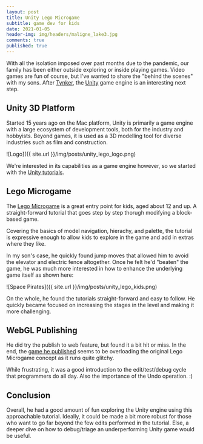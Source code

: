 ```yaml
---
layout: post
title: Unity Lego Microgame
subtitle: game dev for kids
date: 2021-01-05
header-img: img/headers/maligne_lake3.jpg
comments: true
published: true
---
```


With all the isolation imposed over past months due to the pandemic, our family has been either outside exploring or inside playing games.  Video games are fun of course, but I've wanted to share the "behind the scenes" with my sons.  After [Tynker](http://www.tynker.com), the [Unity](http://unity.com) game engine is an interesting next step.

## Unity 3D Platform

Started 15 years ago on the Mac platform, Unity is primarily a game engine with a large ecosystem of development tools, both for the industry and hobbyists.  Beyond games, it is used as a 3D modelling tool for diverse industries such as film and construction. 

![Logo]({{ site.url }}/img/posts/unity_lego_logo.png)

We're interested in its capabilities as a game engine however, so we started with the [Unity tutorials](https://learn.unity.com/).

## Lego Microgame

The [Lego Microgame](https://learn.unity.com/project/lego-template) is a great entry point for kids, aged about 12 and up.  A straight-forward tutorial that goes step by step thorugh modifying a block-based game. 

Covering the basics of model navigation, hierachy, and palette, the tutorial is expressive enough to allow kids to explore in the game and add in extras where they like.

In my son's case, he quickly found jump moves that allowed him to avoid the elevator and electric fence altogether.  Once he felt he'd "beaten" the game, he was much more interested in how to enhance the underlying game itself as shown here:

![Space Pirates]({{ site.url }}/img/posts/unity_lego_kids.png)

On the whole, he found the tutorials straight-forward and easy to follow.  He quickly became focused on increasing the stages in the level and making it more challenging.

## WebGL Publishing

He did try the publish to web feature, but found it a bit hit or miss.  In the end, the [game he published](https://play.unity.com/mg/other/webgl-builds-6978) seems to be overloading the original Lego Microgame concept as it runs quite glitchy.

While frustrating, it was a good introduction to the edit/test/debug cycle that programmers do all day.  Also the importance of the Undo operation. :)

## Conclusion

Overall, he had a good amount of fun exploring the Unity engine using this approachable tutorial.  Ideally, it could be made a bit more robust for those who want to go far beyond the few edits performed in the tutorial.  Else, a deeper dive on how to debug/triage an underperforming Unity game would be useful.
